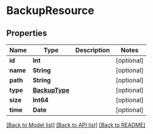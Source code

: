 # BackupResource

## Properties
Name | Type | Description | Notes
------------ | ------------- | ------------- | -------------
**id** | **Int** |  | [optional] 
**name** | **String** |  | [optional] 
**path** | **String** |  | [optional] 
**type** | [**BackupType**](BackupType.md) |  | [optional] 
**size** | **Int64** |  | [optional] 
**time** | **Date** |  | [optional] 

[[Back to Model list]](../README.md#documentation-for-models) [[Back to API list]](../README.md#documentation-for-api-endpoints) [[Back to README]](../README.md)


